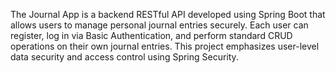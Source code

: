 The Journal App is a backend RESTful API developed using Spring Boot that allows users to manage personal journal entries securely. Each user can register, log in via Basic Authentication, and perform standard CRUD operations on their own journal entries. This project emphasizes user-level data security and access control using Spring Security.
